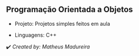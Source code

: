 <h2>Programação Orientada a Objetos</h2>

* Projeto: Projetos simples feitos em aula

* Linguagens: C++

✔️ _Created by: Matheus Madureira_
